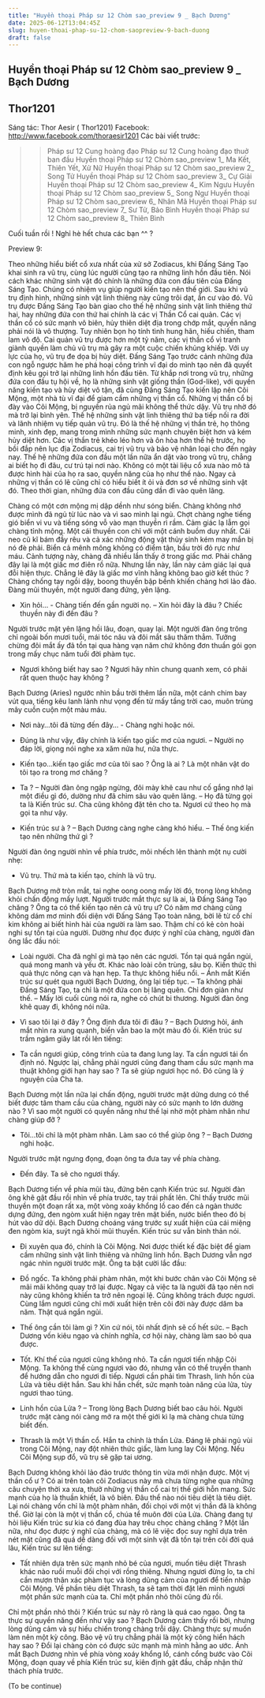 ```yaml
---
title: "Huyền thoại Pháp sư 12 Chòm sao_preview 9 _ Bạch Dương"
date: 2025-06-12T13:04:45Z
slug: huyen-thoai-phap-su-12-chom-saopreview-9-bach-duong
draft: false
---
```


## Huyền thoại Pháp sư 12 Chòm sao_preview 9 _ Bạch Dương

## Thor1201

Sáng tác: Thor Aesir ( Thor1201)
 Facebook: http://www.facebook.com/thoraesir1201
 Các bài viết trước:
 >> Pháp sư 12 Cung hoàng đạo
 >> Pháp sư 12 Cung hoàng đạo thuở ban đầu
 >> Huyền thoại Pháp sư 12 Chòm sao_preview 1_ Ma Kết, Thiên Yết, Xử Nữ
 >> Huyền thoại Pháp sư 12 Chòm sao_preview 2_ Song Tử
 >> Huyền thoại Pháp sư 12 Chòm sao_preview 3_ Cự Giải
 >> Huyền thoại Pháp sư 12 Chòm sao_preview 4_ Kim Ngưu
 >> Huyền thoại Pháp sư 12 Chòm sao_preview 5_ Song Ngư
 >> Huyền thoại Pháp sư 12 Chòm sao_preview 6_ Nhân Mã
 >> Huyền thoại Pháp sư 12 Chòm sao_preview 7_ Sư Tử, Bảo Bình
 >> Huyền thoại Pháp sư 12 Chòm sao_preview 8_ Thiên Bình
 
Cuối tuần rồi ! Nghỉ hè hết chưa các bạn ^^ ?
 
Preview 9:
 

 
Theo những hiểu biết cổ xưa nhất của xử sở Zodiacus, khi Đấng Sáng Tạo khai sinh ra vũ trụ, cùng lúc người cũng tạo ra những linh hồn đầu tiên. Nói cách khác những sinh vật đó chính là những đứa con đầu tiên của Đấng Sáng Tạo. Chúng có nhiệm vụ giúp người kiến tạo nên thế giới. Sau khi vũ trụ định hình, những sinh vật linh thiêng này cũng trôi dạt, ẩn cư vào đó. Vũ trụ được Đấng Sáng Tạo bàn giao cho thế hệ những sinh vật linh thiêng thứ hai, hay những đứa con thứ hai chính là các vị Thần Cổ cai quản. Các vị thần cổ có sức mạnh vô biên, hủy thiên diệt địa trong chớp mắt, quyền năng phải nói là vô thượng. Tuy nhiên bọn họ tính tình hung hãn, hiếu chiến, tham lam vô độ. Cai quản vũ trụ được hơn một tỷ năm, các vị thần cổ vì tranh giành quyền làm chủ vũ trụ mà gây ra một cuộc chiến khủng khiếp. Với uy lực của họ, vũ trụ đe dọa bị hủy diệt. Đấng Sáng Tạo trước cảnh những đứa con ngỗ ngược hăm he phá hoại công trình vĩ đại do mình tạo nên đã quyết định kêu gọi trở lại những linh hồn đầu tiên. Từ khắp nơi trong vũ trụ, những đứa con đầu tụ hội về, họ là những sinh vật giống thần (God-like), với quyền năng kiến tạo và hủy diệt vô tận, đã cùng Đấng Sáng Tạo kiến lập nên Cõi Mộng, một nhà tù vĩ đại để giam cầm những vị thần cổ. Những vị thần cổ bị đày vào Cõi Mộng, bị nguyền rủa ngủ mãi không thể thức dậy. Vũ trụ nhờ đó mà trở lại bình yên. Thế hệ những sinh vật linh thiêng thứ ba tiếp nối ra đời và lãnh nhiệm vụ tiếp quản vũ trụ. Đó là thế hệ những vị thần trẻ, họ thông minh, xinh đẹp, mang trong mình những sức mạnh chuyên biệt hơn và kém hủy diệt hơn. Các vị thần trẻ khéo léo hơn và ôn hòa hơn thế hệ trước, họ bồi đắp nên lục địa Zodiacus, cai trị vũ trụ và bảo vệ nhân loại cho đến ngày nay. Thế hệ những đứa con đầu một lần nữa ẩn dật vào trong vũ trụ, chẳng ai biết họ đi đâu, cư trú tại nơi nào. Không có một tài liệu cổ xưa nào mô tả được hình hài của họ ra sao, quyền năng của họ như thế nào. Ngay cả những vị thần có lẽ cũng chỉ có hiểu biết ít ỏi và đơn sơ về những sinh vật đó. Theo thời gian, những đứa con đầu cũng dần đi vào quên lãng.
 
 
Chàng có một cơn mộng mị dập dềnh như sóng biển. Chàng không nhớ được mình đã ngủ từ lúc nào và vì sao mình lại ngủ. Chợt chàng nghe tiếng gió biển vi vu và tiếng sóng vỗ vào mạn thuyền rì rầm. Cảm giác lạ lẫm gọi chàng tỉnh mộng. Một cái thuyền con chỉ với một cánh buồm duy nhất. Cái neo cũ kĩ bám đầy rêu và cả xác những động vật thủy sinh kém may mắn bị nó đè phải. Biển cả mênh mông không có điểm tận, bầu trời đỏ rực như máu. Cảnh tượng này, chàng đã nhiều lần thấy ở trong giấc mơ. Phải chăng đây lại là một giấc mơ điên rồ nữa. Nhưng lần này, lần này cảm giác lại quá đỗi hiện thực. Chẳng lẽ đây là giấc mơ vĩnh hằng không bao giờ kết thúc ? Chàng chống tay ngồi dậy, boong thuyền bập bềnh khiến chàng hơi lảo đảo. Đàng mũi thuyền, một người đang đứng, yên lặng. 
 
- Xin hỏi… - Chàng tiến đến gần người nọ. – Xin hỏi đây là đâu ? Chiếc thuyền này đi đến đâu ?
 
Người trước mặt yên lặng hồi lâu, đoạn, quay lại. Một người đàn ông trông chỉ ngoài bốn mươi tuổi, mái tóc nâu và đôi mắt sâu thăm thẳm. Tưởng chừng đôi mắt ấy đã tồn tại qua hàng vạn năm chứ không đơn thuần gói gọn trong mấy chục năm tuổi đời phàm tục. 
 
- Ngươi không biết hay sao ? Ngươi hãy nhìn chung quanh xem, có phải rất quen thuộc hay không ?
 
Bạch Dương (Aries) ngước nhìn bầu trời thêm lần nữa, một cánh chim bay vút qua, tiếng kêu lanh lảnh như vọng đến từ mấy tầng trời cao, muôn trùng mây cuồn cuộn một màu máu. 
 
- Nơi này…tôi đã từng đến đây… - Chàng nghi hoặc nói.
 
- Đúng là như vậy, đây chính là kiến tạo giấc mơ của ngươi. – Người nọ đáp lời, giọng nói nghe xa xăm nửa hư, nửa thực.
 
- Kiến tạo…kiến tạo giấc mơ của tôi sao ? Ông là ai ? Là một nhân vật do tôi tạo ra trong mơ chăng ? 
 
- Ta ? – Người đàn ông ngập ngừng, đôi mày khẽ cau như cố gắng nhớ lại một điều gì đó, dường như đã chìm sâu vào quên lãng. – Họ đã từng gọi ta là Kiến trúc sư. Cha cũng không đặt tên cho ta. Ngươi cứ theo họ mà gọi ta như vậy. 
 
- Kiến trúc sư à ? – Bạch Dương càng nghe càng khó hiểu. – Thế ông kiến tạo nên những thứ gì ?
 
Người đàn ông người nhìn về phía trước, môi nhếch lên thành một nụ cười nhẹ:
 
- Vũ trụ. Thứ mà ta kiến tạo, chính là vũ trụ.
 
Bạch Dương mở tròn mắt, tai nghe oong oong mấy lời đó, trong lòng không khỏi chấn động mấy lượt. Người trước mắt thực sự là ai, là Đấng Sáng Tạo chăng ? Ông ta có thể kiến tạo nên cả vũ trụ ư? Có năm mơ chàng cũng không dám mơ mình đối diện với Đấng Sáng Tạo toàn năng, bời lẽ từ cổ chí kim không ai biết hình hài của người ra làm sao. Thậm chí có kẻ còn hoài nghi sự tồn tại của người. Dường như đọc được ý nghĩ của chàng, người đàn ông lắc đầu nói:
 
- Loài người. Cha đã nghĩ gì mà tạo nên các ngươi. Tồn tại quá ngắn ngủi, quá mong manh và yếu ớt. Khác nào loài côn trùng, sâu bọ. Kiến thức thì quả thực nông cạn và hạn hẹp. Ta thực không hiểu nổi. – Ánh mắt Kiến trúc sư quét qua người Bạch Dương, ông lại tiếp tục. – Ta không phải Đấng Sáng Tạo, ta chỉ là một đứa con bị lãng quên. Chỉ đơn giản như thế. – Mấy lời cuối cùng nói ra, nghe có chút bi thương. Người đàn ông khẽ quay đi, không nói nữa. 
 
- Vì sao tôi lại ở đây ? Ông định đưa tôi đi đâu ? – Bạch Dương hỏi, ánh mắt nhìn ra xung quanh, biển vẫn bao la một màu đỏ ối.
Kiến trúc sư trầm ngâm giây lát rồi lên tiếng:
 
- Ta cần ngươi giúp, công trình của ta đang lung lay. Ta cần ngươi tái ổn định nó. Ngược lại, chẳng phải ngươi cũng đang tham cầu sức mạnh ma thuật không giới hạn hay sao ? Ta sẽ giúp ngươi học nó. Đó cũng là ý nguyện của Cha ta.
 
Bạch Dương một lần nữa lại chấn động, người trước mặt dửng dưng có thể biết được tâm tham cầu của chàng, người này có sức mạnh to lớn dường nào ? Vì sao một người có quyền năng như thế lại nhờ một phàm nhân như chàng giúp đỡ ?
 
- Tôi…tôi chỉ là một phàm nhân. Làm sao có thể giúp ông ? – Bạch Dương nghi hoặc.
 
Người trước mặt ngưng đọng, đoạn ông ta đưa tay về phía chàng.
 
- Đến đây. Ta sẽ cho ngươi thấy.
 
Bạch Dương tiến về phía mũi tàu, đứng bên cạnh Kiến trúc sư. Người đàn ông khẽ gật đầu rồi nhìn về phía trước, tay trái phất lên. Chỉ thấy trước mũi thuyền một đoạn rất xa, một vòng xoáy khổng lồ cao đến cả ngàn thước dựng đứng, đen ngòm xuất hiện ngay trên mặt biển, nước biển theo đó bị hút vào dữ dội. Bạch Dương choáng váng trước sự xuất hiện của cái miệng đen ngòm kia, suýt ngã khỏi mũi thuyền. Kiến trúc sư vẫn bình thản nói.
 
- Đi xuyên qua đó, chính là Cõi Mộng. Nơi được thiết kế đặc biệt để giam cầm những sinh vật linh thiêng và những linh hồn. 
Bạch Dương vẫn ngơ ngác nhìn người trước mặt. Ông ta bật cười lắc đầu:
 
- Đồ ngốc. Ta không phải phàm nhân, một khi bước chân vào Cõi Mộng sẽ mãi mãi không quay trở lại được. Ngay cả việc ta là người đã tạo nên nơi này cũng không khiến ta trở nên ngoại lệ. Cũng không trách được ngươi. Cùng lắm ngươi cũng chỉ mới xuất hiện trên cõi đời này được dăm ba năm. Thật quá ngắn ngủi.
 
- Thế ông cần tôi làm gì ? Xin cứ nói, tôi nhất định sẽ cố hết sức. – Bạch Dương vốn kiêu ngạo và chính nghĩa, cơ hội này, chàng làm sao bỏ qua được.
 
- Tốt. Khí thế của ngươi cũng không nhỏ. Ta cần ngươi tiến nhập Cõi Mộng. Ta không thể cùng ngươi vào đó, nhưng vẫn có thể truyền thanh để hướng dẫn cho ngươi đi tiếp. Ngươi cần phải tìm Thrash, linh hồn của Lửa và tiêu diệt hắn. Sau khi hắn chết, sức mạnh toàn năng của lửa, tùy ngươi thao túng.
 
- Linh hồn của Lửa ? – Trong lòng Bạch Dương biết bao câu hỏi. Người trước mặt càng nói càng mở ra một thế giới kì lạ mà chàng chưa từng biết đến.
 
- Thrash là một Vị thần cổ. Hắn ta chính là thần Lửa. Đáng lẽ phải ngủ vùi trong Cõi Mộng, nay đột nhiên thức giấc, làm lung lay Cõi Mộng. Nếu Cõi Mộng sụp đổ, vũ trụ sẽ gặp tai ương.
 
Bạch Dương không khỏi lảo đảo trước thông tin vừa mới nhận được. Một vị thần cổ ư ? Có ai trên toàn cõi Zodiacus này mà chưa từng nghe qua những câu chuyện thời xa xưa, thưở những vị thần cổ cai trị thế giới hỗn mang. Sức mạnh của họ là thuần khiết, là vô biên. Đâu thể nào nói tiêu diệt là tiêu diệt. Lại nói chàng vốn chỉ là một phàm nhân, đối chọi với một vị thần đã là không thể. Giờ lại còn là một vị thần cổ, chúa tể muôn đời của Lửa. Chàng đang tự hỏi liệu Kiến trúc sư kia có đang đùa hay trêu chọc chàng chăng ? Một lần nữa, như đọc được ý nghĩ của chàng, mà có lẽ việc đọc suy nghĩ dựa trên nét mặt cũng đã quá dễ dàng đối với một sinh vật đã tồn tại trên cõi đời quá lâu, Kiến trúc sư lên tiếng:
 
- Tất nhiên dựa trên sức mạnh nhỏ bé của ngươi, muốn tiêu diệt Thrash khác nào ruồi muỗi đối chọi với rồng thiêng. Nhưng ngươi đừng lo, ta chỉ cần mượn thân xác phàm tục và lòng dũng cảm của ngươi để tiến nhập Cõi Mộng. Về phần tiêu diệt Thrash, ta sẽ tạm thời đặt lên mình ngươi một phần sức mạnh của ta. Chỉ một phần nhỏ thôi cũng đủ rồi.
 
Chỉ một phần nhỏ thôi ? Kiến trúc sư này rõ ràng là quá cao ngạo. Ông ta thực sự quyền năng đến như vậy sao ? Bạch Dương cảm thấy rối bời, nhưng lòng dũng cảm và sự hiếu chiến trong chàng trỗi dậy. Chàng thực sự muốn làm nên một kỳ công. Bảo vệ vũ trụ chẳng phải là một kỳ công hiển hách hay sao ? Đổi lại chàng còn có được sức mạnh mà mình hằng ao ước. Ánh mắt Bạch Dương nhìn về phía vòng xoáy khổng lồ, cánh cổng bước vào Cõi Mộng, đoạn quay về phía Kiến trúc sư, kiên định gật đầu, chấp nhận thử thách phía trước. 
 
(To be continue)
